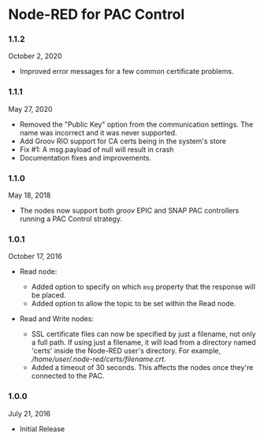 # Node-RED for PAC Control

### 1.1.2

October 2, 2020

 * Improved error messages for a few common certificate problems.

### 1.1.1

May 27, 2020

 * Removed the "Public Key" option from the communication settings.
   The name was incorrect and it was never supported.
 * Add Groov RIO support for CA certs being in the system's store
 * Fix #1: A msg.payload of null will result in crash
 * Documentation fixes and improvements.

### 1.1.0

May 18, 2018

 * The nodes now support both _groov_ EPIC and SNAP PAC controllers running a PAC Control strategy.


### 1.0.1

October 17, 2016

 * Read node:
   * Added option to specify on which ```msg``` property that the response will be placed.
   * Added option to allow the topic to be set within the Read node.

 * Read and Write nodes:
   * SSL certificate files can now be specified by just a filename, not only
     a full path. If using just a filename, it will load from a directory
     named 'certs' inside the Node-RED user's directory. For example, 
     _/home/user/.node-red/certs/filename.crt_.
   * Added a timeout of 30 seconds. This affects the nodes once they're connected to the PAC.


### 1.0.0

July 21, 2016

 * Initial Release 

